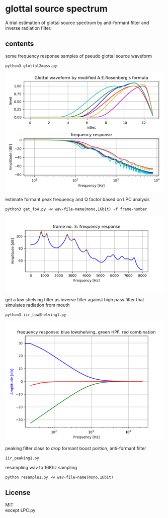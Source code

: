 # glottal source spectrum   

A trial estimation of glottal source spectrum by anti-formant filter and inverse radiation filter.  

## contents  

some frequency response  samples of pseudo glottal source waveform  
```
python3 glottal2mass.py
```
![figure1](docs/glottalwaves2freqres.png) 


estimate formant peak frequency and Q factor based on LPC analysis  
```
python3 get_fp4.py -w wav-file-name(mono,16bit) -f frame-number
```
![figure2](docs/formant_and_Q-3dB_points-a-3.png)  


get a low shelving filter as inverse filter against high pass filter that simulates radiation from mouth  
```
python3 iir_LowShelving1.py
```
![figure3](docs/lowShelving2HPF.png)  


peaking filter class to drop formant boost portion, anti-formant filter  
```
iir_peaking1.py
```


resampling wav to 16Khz sampling  
```
python resample1.py -w wav-file-name(mono,16bit)  
```


## License    
MIT  
except LPC.py  

